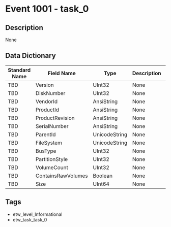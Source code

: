 # Event 1001 - task_0

## Description
None

## Data Dictionary
|Standard Name|Field Name|Type|Description|Sample Value|
|---|---|---|---|---|
|TBD|Version|UInt32|None|`None`|
|TBD|DiskNumber|UInt32|None|`None`|
|TBD|VendorId|AnsiString|None|`None`|
|TBD|ProductId|AnsiString|None|`None`|
|TBD|ProductRevision|AnsiString|None|`None`|
|TBD|SerialNumber|AnsiString|None|`None`|
|TBD|ParentId|UnicodeString|None|`None`|
|TBD|FileSystem|UnicodeString|None|`None`|
|TBD|BusType|UInt32|None|`None`|
|TBD|PartitionStyle|UInt32|None|`None`|
|TBD|VolumeCount|UInt32|None|`None`|
|TBD|ContainsRawVolumes|Boolean|None|`None`|
|TBD|Size|UInt64|None|`None`|

## Tags
* etw_level_Informational
* etw_task_task_0
